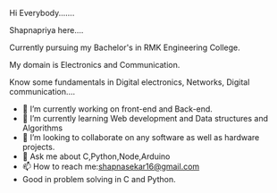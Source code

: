 Hi Everybody.......

Shapnapriya here....

Currently pursuing my Bachelor's in RMK Engineering College.

My domain is Electronics and Communication.

Know some fundamentals in Digital electronics, Networks, Digital communication....



- 🔭 I’m currently working on front-end and Back-end.
- 🌱 I’m currently learning Web development and Data structures and Algorithms
- 👯 I’m looking to collaborate on any software as well as hardware projects.
- 💬 Ask me about C,Python,Node,Arduino
- 📫 How to reach me:shapnasekar16@gmail.com
- Good in problem solving in C and Python.



  

